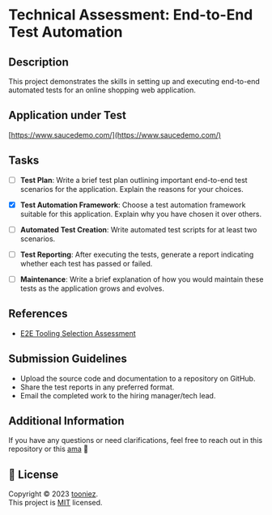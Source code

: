 # Technical Assessment: End-to-End Test Automation

## Description

This project demonstrates the skills in setting up and executing end-to-end automated tests for an online shopping web application.

## Application under Test

[https://www.saucedemo.com/](https://www.saucedemo.com/)

## Tasks

- [ ] **Test Plan**: Write a brief test plan outlining important end-to-end test scenarios for the application. Explain the reasons for your choices.
- [x] **Test Automation Framework**: Choose a test automation framework suitable for this application. Explain why you have chosen it over others.
- [ ] **Automated Test Creation**: Write automated test scripts for at least two scenarios.
- [ ] **Test Reporting**: After executing the tests, generate a report indicating whether each test has passed or failed.
- [ ] **Maintenance**: Write a brief explanation of how you would maintain these tests as the application grows and evolves.


## References

- [E2E Tooling Selection Assessment](docs/tool_selection.md)

## Submission Guidelines

- Upload the source code and documentation to a repository on GitHub.
- Share the test reports in any preferred format.
- Email the completed work to the hiring manager/tech lead.

## Additional Information

If you have any questions or need clarifications, feel free to reach out in this repository or this [ama](http://github.com/tooniez/ama) 📧

## 📝 License

Copyright © 2023 [tooniez](https://github.com/tooniez). <br />
This project is [MIT](https://github.com/tooniez/tooniez/blob/main/LICENSE) licensed.
